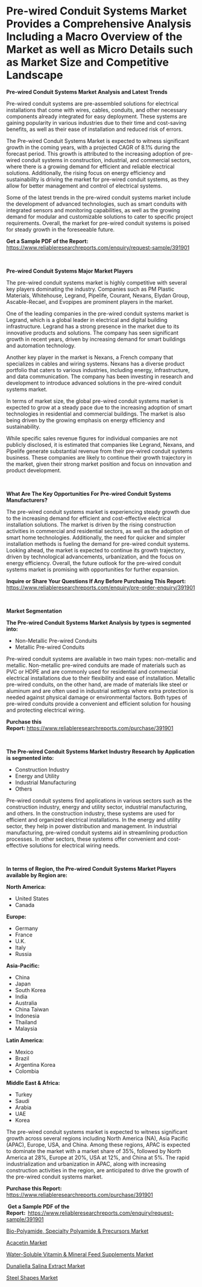 <p><h1>Pre-wired Conduit Systems Market Provides a Comprehensive Analysis Including a Macro Overview of the Market as well as Micro Details such as Market Size and Competitive Landscape</h1></p><p><strong>Pre-wired Conduit Systems Market Analysis and Latest Trends</strong></p>
<p><p>Pre-wired conduit systems are pre-assembled solutions for electrical installations that come with wires, cables, conduits, and other necessary components already integrated for easy deployment. These systems are gaining popularity in various industries due to their time and cost-saving benefits, as well as their ease of installation and reduced risk of errors.</p><p>The Pre-wired Conduit Systems Market is expected to witness significant growth in the coming years, with a projected CAGR of 8.1% during the forecast period. This growth is attributed to the increasing adoption of pre-wired conduit systems in construction, industrial, and commercial sectors, where there is a growing demand for efficient and reliable electrical solutions. Additionally, the rising focus on energy efficiency and sustainability is driving the market for pre-wired conduit systems, as they allow for better management and control of electrical systems.</p><p>Some of the latest trends in the pre-wired conduit systems market include the development of advanced technologies, such as smart conduits with integrated sensors and monitoring capabilities, as well as the growing demand for modular and customizable solutions to cater to specific project requirements. Overall, the market for pre-wired conduit systems is poised for steady growth in the foreseeable future.</p></p>
<p><strong>Get a Sample PDF of the Report:&nbsp;</strong> <a href="https://www.reliableresearchreports.com/enquiry/request-sample/391901">https://www.reliableresearchreports.com/enquiry/request-sample/391901</a></p>
<p>&nbsp;</p>
<p><strong>Pre-wired Conduit Systems Major Market Players</strong></p>
<p><p>The pre-wired conduit systems market is highly competitive with several key players dominating the industry. Companies such as PM Plastic Materials, Whitehouse, Legrand, Pipelife, Courant, Nexans, Elydan Group, Ascable-Recael, and Evopipes are prominent players in the market.</p><p>One of the leading companies in the pre-wired conduit systems market is Legrand, which is a global leader in electrical and digital building infrastructure. Legrand has a strong presence in the market due to its innovative products and solutions. The company has seen significant growth in recent years, driven by increasing demand for smart buildings and automation technology.</p><p>Another key player in the market is Nexans, a French company that specializes in cables and wiring systems. Nexans has a diverse product portfolio that caters to various industries, including energy, infrastructure, and data communication. The company has been investing in research and development to introduce advanced solutions in the pre-wired conduit systems market.</p><p>In terms of market size, the global pre-wired conduit systems market is expected to grow at a steady pace due to the increasing adoption of smart technologies in residential and commercial buildings. The market is also being driven by the growing emphasis on energy efficiency and sustainability.</p><p>While specific sales revenue figures for individual companies are not publicly disclosed, it is estimated that companies like Legrand, Nexans, and Pipelife generate substantial revenue from their pre-wired conduit systems business. These companies are likely to continue their growth trajectory in the market, given their strong market position and focus on innovation and product development.</p></p>
<p>&nbsp;</p>
<p><strong>What Are The Key Opportunities For Pre-wired Conduit Systems Manufacturers?</strong></p>
<p><p>The pre-wired conduit systems market is experiencing steady growth due to the increasing demand for efficient and cost-effective electrical installation solutions. The market is driven by the rising construction activities in commercial and residential sectors, as well as the adoption of smart home technologies. Additionally, the need for quicker and simpler installation methods is fueling the demand for pre-wired conduit systems. Looking ahead, the market is expected to continue its growth trajectory, driven by technological advancements, urbanization, and the focus on energy efficiency. Overall, the future outlook for the pre-wired conduit systems market is promising with opportunities for further expansion.</p></p>
<p><strong>Inquire or Share Your Questions If Any Before Purchasing This Report:</strong> <a href="https://www.reliableresearchreports.com/enquiry/pre-order-enquiry/391901">https://www.reliableresearchreports.com/enquiry/pre-order-enquiry/391901</a></p>
<p>&nbsp;</p>
<p><strong>Market Segmentation</strong></p>
<p><strong>The Pre-wired Conduit Systems Market Analysis by types is segmented into:</strong></p>
<p><ul><li>Non-Metallic Pre-wired Conduits</li><li>Metallic Pre-wired Conduits</li></ul></p>
<p><p>Pre-wired conduit systems are available in two main types: non-metallic and metallic. Non-metallic pre-wired conduits are made of materials such as PVC or HDPE and are commonly used for residential and commercial electrical installations due to their flexibility and ease of installation. Metallic pre-wired conduits, on the other hand, are made of materials like steel or aluminum and are often used in industrial settings where extra protection is needed against physical damage or environmental factors. Both types of pre-wired conduits provide a convenient and efficient solution for housing and protecting electrical wiring.</p></p>
<p><strong>Purchase this Report:&nbsp;</strong><a href="https://www.reliableresearchreports.com/purchase/391901">https://www.reliableresearchreports.com/purchase/391901</a></p>
<p>&nbsp;</p>
<p><strong>The Pre-wired Conduit Systems Market Industry Research by Application is segmented into:</strong></p>
<p><ul><li>Construction Industry</li><li>Energy and Utility</li><li>Industrial Manufacturing</li><li>Others</li></ul></p>
<p><p>Pre-wired conduit systems find applications in various sectors such as the construction industry, energy and utility sector, industrial manufacturing, and others. In the construction industry, these systems are used for efficient and organized electrical installations. In the energy and utility sector, they help in power distribution and management. In industrial manufacturing, pre-wired conduit systems aid in streamlining production processes. In other sectors, these systems offer convenient and cost-effective solutions for electrical wiring needs.</p></p>
<p>&nbsp;</p>
<p><strong>In terms of Region, the Pre-wired Conduit Systems Market Players available by Region are:</strong></p>
<p>
    <p> <strong> North America: </strong>
        <ul>
            <li>United States</li>
            <li>Canada</li>
        </ul>
        </p> 
    <p> <strong> Europe: </strong>
        <ul>
            <li>Germany</li>
            <li>France</li>
            <li>U.K.</li>
            <li>Italy</li>
            <li>Russia</li>
        </ul>
        </p> 
    <p> <strong> Asia-Pacific: </strong>
        <ul>
            <li>China</li>
            <li>Japan</li>
            <li>South Korea</li>
            <li>India</li>
            <li>Australia</li>
            <li>China Taiwan</li>
            <li>Indonesia</li>
            <li>Thailand</li>
            <li>Malaysia</li>
        </ul>
        </p> 
    <p> <strong> Latin America: </strong>
        <ul>
            <li>Mexico</li>
            <li>Brazil</li>
            <li>Argentina Korea</li>
            <li>Colombia</li>
        </ul>
        </p> 
    <p> <strong> Middle East & Africa: </strong>
        <ul>
            <li>Turkey</li>
            <li>Saudi</li>
            <li>Arabia</li>
            <li>UAE</li>
            <li>Korea</li>
        </ul>
    </p>
    </p>
<p><p>The pre-wired conduit systems market is expected to witness significant growth across several regions including North America (NA), Asia Pacific (APAC), Europe, USA, and China. Among these regions, APAC is expected to dominate the market with a market share of 35%, followed by North America at 28%, Europe at 20%, USA at 12%, and China at 5%. The rapid industrialization and urbanization in APAC, along with increasing construction activities in the region, are anticipated to drive the growth of the pre-wired conduit systems market.</p></p>
<p><strong>Purchase this Report: </strong><a href="https://www.reliableresearchreports.com/purchase/391901">https://www.reliableresearchreports.com/purchase/391901</a></p>
<p>&nbsp;<strong>Get a Sample PDF of the Report:&nbsp;&nbsp;</strong><a href="https://www.reliableresearchreports.com/enquiry/request-sample/391901">https://www.reliableresearchreports.com/enquiry/request-sample/391901</a></p>
<p><strong></strong></p>
<p><p><a href="https://zircon-bluebell-299.notion.site/Bio-Polyamide-Specialty-Polyamide-Precursors-Market-Size-2024-2031-Global-Industrial-Analysis--2185a615281b42a798199eaa6963fea3">Bio-Polyamide, Specialty Polyamide & Precursors Market</a></p><p><a href="https://view.publitas.com/reportprime-1/acacetin-market-provides-detailed-segmentation-of-this-market-based-on-type-application-and-region-and-forecast-for-the-period-from-2024-2031/">Acacetin Market</a></p><p><a href="https://fearless-okapi-6c8.notion.site/Water-Soluble-Vitamin-Mineral-Feed-Supplements-Market-Challenges-Opportunities-and-Growth-Drive-5112b2e7301542fb94c52366f5839afc">Water-Soluble Vitamin & Mineral Feed Supplements Market</a></p><p><a href="https://view.publitas.com/reportprime-1/global-dunaliella-salina-extract-market-size-and-market-trends-insights-and-projections-from-2024-to-2031/">Dunaliella Salina Extract Market</a></p><p><a href="https://github.com/seekum/Market-Research-Report-List-1/blob/main/steel-shapes-market.md">Steel Shapes Market</a></p></p>